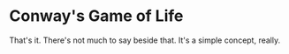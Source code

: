 # Conway's Game of Life 
That's it. There's not much to say beside that. It's a simple concept, really.